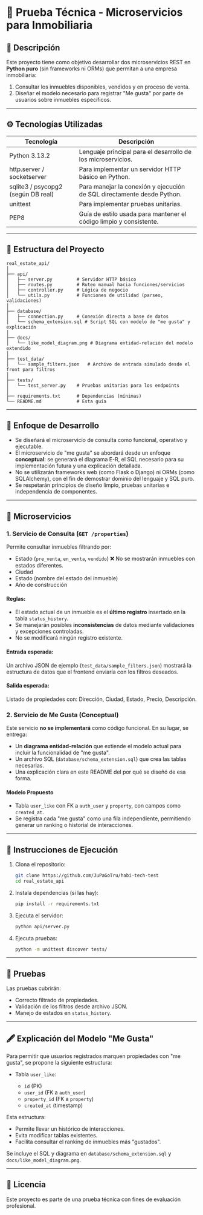 # 🏨 Prueba Técnica - Microservicios para Inmobiliaria

## 📌 Descripción

Este proyecto tiene como objetivo desarrollar dos microservicios REST en **Python puro** (sin frameworks ni ORMs) que permitan a una empresa inmobiliaria:

1. Consultar los inmuebles disponibles, vendidos y en proceso de venta.
2. Diseñar el modelo necesario para registrar "Me gusta" por parte de usuarios sobre inmuebles específicos.

---

## ⚙️ Tecnologías Utilizadas

| Tecnología                         | Descripción                                                            |
| ---------------------------------- | ---------------------------------------------------------------------- |
| Python 3.13.2                         | Lenguaje principal para el desarrollo de los microservicios.           |
| http.server / socketserver         | Para implementar un servidor HTTP básico en Python.                    |
| sqlite3 / psycopg2 (según DB real) | Para manejar la conexión y ejecución de SQL directamente desde Python. |
| unittest                           | Para implementar pruebas unitarias.                                    |
| PEP8                               | Guía de estilo usada para mantener el código limpio y consistente.     |

---

## 🧱 Estructura del Proyecto

```
real_estate_api/
│
├── api/
│   ├── server.py         # Servidor HTTP básico
│   ├── routes.py         # Ruteo manual hacia funciones/servicios
│   ├── controller.py     # Lógica de negocio
│   └── utils.py          # Funciones de utilidad (parseo, validaciones)
│
├── database/
│   ├── connection.py     # Conexión directa a base de datos
│   └── schema_extension.sql # Script SQL con modelo de "me gusta" y explicación
│
├── docs/
│   └── like_model_diagram.png # Diagrama entidad-relación del modelo extendido
│
├── test_data/
│   └── sample_filters.json   # Archivo de entrada simulado desde el front para filtros
│
├── tests/
│   └── test_server.py    # Pruebas unitarias para los endpoints
│
├── requirements.txt      # Dependencias (mínimas)
└── README.md             # Esta guía
```

---

## 🧠 Enfoque de Desarrollo

* Se diseñará el microservicio de consulta como funcional, operativo y ejecutable.
* El microservicio de "me gusta" se abordará desde un enfoque **conceptual**: se generará el diagrama E-R, el SQL necesario para su implementación futura y una explicación detallada.
* No se utilizarán frameworks web (como Flask o Django) ni ORMs (como SQLAlchemy), con el fin de demostrar dominio del lenguaje y SQL puro.
* Se respetarán principios de diseño limpio, pruebas unitarias e independencia de componentes.

---

## 📌 Microservicios

### 1. Servicio de Consulta (`GET /properties`)

Permite consultar inmuebles filtrando por:

* Estado (`pre_venta`, `en_venta`, `vendido`) ❌ No se mostrarán inmuebles con estados diferentes.
* Ciudad
* Estado (nombre del estado del inmueble)
* Año de construcción

#### Reglas:

* El estado actual de un inmueble es el **último registro** insertado en la tabla `status_history`.
* Se manejarán posibles **inconsistencias** de datos mediante validaciones y excepciones controladas.
* No se modificará ningún registro existente.

#### Entrada esperada:

Un archivo JSON de ejemplo (`test_data/sample_filters.json`) mostrará la estructura de datos que el frontend enviaría con los filtros deseados.

#### Salida esperada:

Listado de propiedades con: Dirección, Ciudad, Estado, Precio, Descripción.

### 2. Servicio de Me Gusta (**Conceptual**)

Este servicio **no se implementará** como código funcional. En su lugar, se entrega:

* Un **diagrama entidad-relación** que extiende el modelo actual para incluir la funcionalidad de "me gusta".
* Un archivo SQL (`database/schema_extension.sql`) que crea las tablas necesarias.
* Una explicación clara en este README del por qué se diseñó de esa forma.

#### Modelo Propuesto

* Tabla `user_like` con FK a `auth_user` y `property`, con campos como `created_at`.
* Se registra cada "me gusta" como una fila independiente, permitiendo generar un ranking o historial de interacciones.

---

## 🚀 Instrucciones de Ejecución

1. Clona el repositorio:

   ```bash
   git clone https://github.com/JuPaGoTru/habi-tech-test
   cd real_estate_api
   ```

2. Instala dependencias (si las hay):

   ```bash
   pip install -r requirements.txt
   ```

3. Ejecuta el servidor:

   ```bash
   python api/server.py
   ```

4. Ejecuta pruebas:

   ```bash
   python -m unittest discover tests/
   ```

---

## 🧪 Pruebas

Las pruebas cubrirán:

* Correcto filtrado de propiedades.
* Validación de los filtros desde archivo JSON.
* Manejo de estados en `status_history`.

---

## 🖋️ Explicación del Modelo "Me Gusta"

Para permitir que usuarios registrados marquen propiedades con "me gusta", se propone la siguiente estructura:

* Tabla `user_like`:

  * `id` (PK)
  * `user_id` (FK a `auth_user`)
  * `property_id` (FK a `property`)
  * `created_at` (timestamp)

Esta estructura:

* Permite llevar un histórico de interacciones.
* Evita modificar tablas existentes.
* Facilita consultar el ranking de inmuebles más "gustados".

Se incluye el SQL y diagrama en `database/schema_extension.sql` y `docs/like_model_diagram.png`.

---

## 🧾 Licencia

Este proyecto es parte de una prueba técnica con fines de evaluación profesional.
